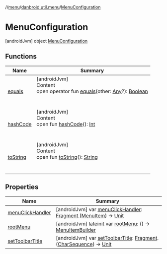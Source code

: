//[menu](../../index.md)/[danbroid.util.menu](../index.md)/[MenuConfiguration](index.md)



# MenuConfiguration  
 [androidJvm] object [MenuConfiguration](index.md)   


## Functions  
  
|  Name|  Summary| 
|---|---|
| <a name="kotlin/Any/equals/#kotlin.Any?/PointingToDeclaration/"></a>[equals](../../danbroid.util.menu.ui/-menu-item-diff-callback/index.md#%5Bkotlin%2FAny%2Fequals%2F%23kotlin.Any%3F%2FPointingToDeclaration%2F%5D%2FFunctions%2F735517279)| <a name="kotlin/Any/equals/#kotlin.Any?/PointingToDeclaration/"></a>[androidJvm]  <br>Content  <br>open operator fun [equals](../../danbroid.util.menu.ui/-menu-item-diff-callback/index.md#%5Bkotlin%2FAny%2Fequals%2F%23kotlin.Any%3F%2FPointingToDeclaration%2F%5D%2FFunctions%2F735517279)(other: [Any](https://kotlinlang.org/api/latest/jvm/stdlib/kotlin/-any/index.html)?): [Boolean](https://kotlinlang.org/api/latest/jvm/stdlib/kotlin/-boolean/index.html)  <br><br><br>
| <a name="kotlin/Any/hashCode/#/PointingToDeclaration/"></a>[hashCode](../../danbroid.util.menu.ui/-menu-item-diff-callback/index.md#%5Bkotlin%2FAny%2FhashCode%2F%23%2FPointingToDeclaration%2F%5D%2FFunctions%2F735517279)| <a name="kotlin/Any/hashCode/#/PointingToDeclaration/"></a>[androidJvm]  <br>Content  <br>open fun [hashCode](../../danbroid.util.menu.ui/-menu-item-diff-callback/index.md#%5Bkotlin%2FAny%2FhashCode%2F%23%2FPointingToDeclaration%2F%5D%2FFunctions%2F735517279)(): [Int](https://kotlinlang.org/api/latest/jvm/stdlib/kotlin/-int/index.html)  <br><br><br>
| <a name="kotlin/Any/toString/#/PointingToDeclaration/"></a>[toString](../../danbroid.util.menu.ui/-menu-item-diff-callback/index.md#%5Bkotlin%2FAny%2FtoString%2F%23%2FPointingToDeclaration%2F%5D%2FFunctions%2F735517279)| <a name="kotlin/Any/toString/#/PointingToDeclaration/"></a>[androidJvm]  <br>Content  <br>open fun [toString](../../danbroid.util.menu.ui/-menu-item-diff-callback/index.md#%5Bkotlin%2FAny%2FtoString%2F%23%2FPointingToDeclaration%2F%5D%2FFunctions%2F735517279)(): [String](https://kotlinlang.org/api/latest/jvm/stdlib/kotlin/-string/index.html)  <br><br><br>


## Properties  
  
|  Name|  Summary| 
|---|---|
| <a name="danbroid.util.menu/MenuConfiguration/menuClickHandler/#/PointingToDeclaration/"></a>[menuClickHandler](menu-click-handler.md)| <a name="danbroid.util.menu/MenuConfiguration/menuClickHandler/#/PointingToDeclaration/"></a> [androidJvm] var [menuClickHandler](menu-click-handler.md): [Fragment](https://developer.android.com/reference/kotlin/androidx/fragment/app/Fragment.html).([MenuItem](../-menu-item/index.md)) -> [Unit](https://kotlinlang.org/api/latest/jvm/stdlib/kotlin/-unit/index.html)   <br>
| <a name="danbroid.util.menu/MenuConfiguration/rootMenu/#/PointingToDeclaration/"></a>[rootMenu](root-menu.md)| <a name="danbroid.util.menu/MenuConfiguration/rootMenu/#/PointingToDeclaration/"></a> [androidJvm] lateinit var [rootMenu](root-menu.md): () -> [MenuItemBuilder](../-menu-item-builder/index.md)   <br>
| <a name="danbroid.util.menu/MenuConfiguration/setToolbarTitle/#/PointingToDeclaration/"></a>[setToolbarTitle](set-toolbar-title.md)| <a name="danbroid.util.menu/MenuConfiguration/setToolbarTitle/#/PointingToDeclaration/"></a> [androidJvm] var [setToolbarTitle](set-toolbar-title.md): [Fragment](https://developer.android.com/reference/kotlin/androidx/fragment/app/Fragment.html).([CharSequence](https://kotlinlang.org/api/latest/jvm/stdlib/kotlin/-char-sequence/index.html)) -> [Unit](https://kotlinlang.org/api/latest/jvm/stdlib/kotlin/-unit/index.html)   <br>

